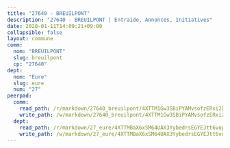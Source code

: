 ```yaml
---
title: "27640 - BREUILPONT"
description: "27640 - BREUILPONT | Entraide, Annonces, Initiatives"
date: 2020-01-11T14:09:21+09:00
collapsible: false
layout: commune
comm:
  nom: "BREUILPONT"
  slug: breuilpont
  cp: "27640"
dept:
  nom: "Eure"
  slug: eure
  num: "27"
peerpad:
  comm:
    read_path: /r/markdown/27640_breuilpont/4XTTM1Gw3SBiPYAMvsofzERxi2DREKDd9Mm5h2SBUwvCzH73p
    write_path: /w/markdown/27640_breuilpont/4XTTM1Gw3SBiPYAMvsofzERxi2DREKDd9Mm5h2SBUwvCzH73p-K3TgUx5LJZQbC6j1yamabUCMmSyhAtiu2xi7eZvretEEAF8xyrGKXZQzipF9zse51T41m9qZhSSXkfuKKa627gRdxfH7S1U1ED519SMun9EKwPaAAFdJZyk2oE9Ff3e2StFSMSx2
  dept:
    read_path: /r/markdown/27_eure/4XTTMBaX6xSM64UAX3YybedrsEGYEJtt6vopdQsPEFtGijgwg
    write_path: /w/markdown/27_eure/4XTTMBaX6xSM64UAX3YybedrsEGYEJtt6vopdQsPEFtGijgwg-K3TgUmjy61Gu7ZFzjoVmiacXP2Rc4pq6sxVCYUX3mFQZWQw9yCKsEoAMagtuW4jJTYhK96DsWW4cPmZLagvQNZ34BscGcu4btrtJibt18c1mpqofaWe6Q3RartDiuMTjY7NrsH4r
---
```


